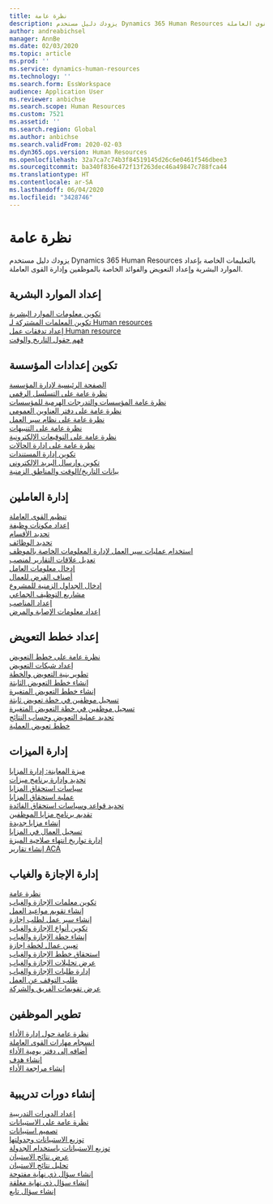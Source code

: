 ```yaml
---
title: نظرة عامة
description: يزودك دليل مستخدم Dynamics 365 Human Resources بالتعليمات الخاصة بإعداد الموارد البشرية وإعداد التعويض والفوائد الخاصة بالموظفين وإدارة القوى العاملة.
author: andreabichsel
manager: AnnBe
ms.date: 02/03/2020
ms.topic: article
ms.prod: ''
ms.service: dynamics-human-resources
ms.technology: ''
ms.search.form: EssWorkspace
audience: Application User
ms.reviewer: anbichse
ms.search.scope: Human Resources
ms.custom: 7521
ms.assetid: ''
ms.search.region: Global
ms.author: anbichse
ms.search.validFrom: 2020-02-03
ms.dyn365.ops.version: Human Resources
ms.openlocfilehash: 32a7ca7c74b3f84519145d26c6e0461f546dbee3
ms.sourcegitcommit: ba340f836e472f13f263dec46a49847c788fca44
ms.translationtype: HT
ms.contentlocale: ar-SA
ms.lasthandoff: 06/04/2020
ms.locfileid: "3428746"
---
```

# <a name="overview"></a>نظرة عامة

يزودك دليل مستخدم Dynamics 365 Human Resources بالتعليمات الخاصة بإعداد الموارد البشرية وإعداد التعويض والفوائد الخاصة بالموظفين وإدارة القوى العاملة.

## <a name="set-up-human-resources"></a>إعداد الموارد البشرية

[تكوين معلومات الموارد البشرية](hr-setup-parameters.md)</br>
[تكوين المعلمات المشتركة لـ Human resources](hr-setup-shared-parameters.md)</br>
[إعداد تدفقات عمل Human resource](hr-setup-workflows.md)</br>
[فهم حقول التاريخ والوقت](hr-setup-date-time-fields.md)</br>

## <a name="configure-organization-settings"></a>تكوين إعدادات المؤسسة

[الصفحة الرئيسية لإدارة المؤسسة](../fin-ops-core/fin-ops/organization-administration/organization-administration-home-page.md?toc=/dynamics365/human-resources/toc.json)</br>
[نظرة عامة على التسلسل الرقمي](../fin-ops-core/fin-ops/organization-administration/number-sequence-overview.md?toc=/dynamics365/human-resources/toc.json)</br>
[نظرة عامة المؤسسات والتدرجات الهرمية للمؤسسات](../fin-ops-core/fin-ops/organization-administration/organizations-organizational-hierarchies.md?toc=/dynamics365/human-resources/toc.json)</br>
[نظرة عامة على دفتر العناوين العمومي](../fin-ops-core/fin-ops/organization-administration/overview-global-address-book.md?toc=/dynamics365/human-resources/toc.json)</br>
[نظرة عامة على نظام سير العمل](../fin-ops-core/fin-ops/organization-administration/overview-workflow-system.md?toc=/dynamics365/human-resources/toc.json)</br>
[نظرة عامة على التنبيهات](../fin-ops-core/fin-ops/get-started/alerts-overview.md?toc=/dynamics365/human-resources/toc.json)</br>
[نظرة عامة على التوقيعات الإلكترونية](../fin-ops-core/fin-ops/organization-administration/electronic-signature-overview.md?toc=/dynamics365/human-resources/toc.json)</br>
[نظرة عامة على إدارة الحالات](../fin-ops-core/fin-ops/organization-administration/cases.md?toc=/dynamics365/human-resources/toc.json)</br>
[تكوين إدارة المستندات](../fin-ops-core/fin-ops/organization-administration/configure-document-management.md?toc=/dynamics365/human-resources/toc.json)</br>
[تكوين وإرسال البريد الإلكتروني](../fin-ops-core/fin-ops/organization-administration/configure-email.md?toc=/dynamics365/human-resources/toc.json)</br>
[بيانات التاريخ/الوقت والمناطق الزمنية](../fin-ops-core/fin-ops/organization-administration/date-time-zones.md?toc=/dynamics365/human-resources/toc.json)</br>

## <a name="manage-personnel"></a>إدارة العاملين

[تنظيم القوى العاملة](hr-personnel-departments-jobs-positions.md)</br>
[إعداد مكونات وظيفة](hr-personnel-jobs.md)</br>
[تحديد الأقسام](hr-personnel-define-departments.md)</br>
[تحديد الوظائف](hr-personnel-define-jobs.md)</br>
[استخدام عمليات سير العمل لإدارة المعلومات الخاصة بالموظف](hr-workflow-manage-employee-information.md)</br>
[تعديل علاقات التقارير لمنصب](hr-personnel-modify-reporting-relationships-position.md)</br>
[إدخال معلومات العامل](hr-personnel-enter-worker-information.md)</br>
[أصناف القرض للعمال](hr-personnel-loan-item-worker.md)</br>
[إدخال الجداول الزمنية للمشروع‬](hr-personnel-enter-project-timesheets.md)</br>
[مشاريع التوظيف الجماعي](hr-personnel-mass-hire-projects.md)</br>
[إعداد المناصب](hr-personnel-set-up-positions.md)</br>
[إعداد معلومات الإصابة والمرض](hr-personnel-set-up-injury-illness-information.md)</br>

## <a name="set-up-compensation-plans"></a>إعداد خطط التعويض

[نظرة عامة على خطط التعويض](hr-compensation-overview.md)</br>
[إعداد شبكات التعويض](hr-compensation-grids.md)</br>
[تطوير بنية التعويض والخطة](hr-compensation-structure.md)</br>
[إنشاء خطط التعويض الثابتة](hr-compensation-fixed-plans.md)</br>
[إنشاء خطط التعويض المتغيرة](hr-compensation-variable-plans.md)</br>
[تسجيل موظفين في خطة تعويض ثابتة](hr-compensation-enroll-employees-fixed.md)</br>
[تسجيل موظفين في خطة التعويض المتغيرة](hr-compensation-enroll-employees-variable.md)</br>
[تحديد عملية التعويض وحساب النتائج](hr-compensation-define-process.md)</br>
[خطط تعويض العملية](hr-compensation-process.md)</br>

## <a name="manage-benefits"></a>إدارة الميزات

[ميزة المعاينة: إدارة المزايا](hr-benefits-management-overview.md)</br>
[تحديد وإدارة برنامج ميزات](hr-benefits-manage-program.md)</br>
[سياسات استحقاق المزايا](hr-benefits-eligibility-policies.md)</br>
[عملية استحقاق المزايا](hr-benefits-eligibility-process.md)</br>
[تحديد قواعد وسياسات استحقاق الفائدة](hr-benefits-define-eligibility-rules.md)</br>
[تقديم برنامج مزايا الموظفين](hr-benefits-deliver-employee-benefits-program.md)</br>
[إنشاء مزايا جديدة](hr-benefits-create.md)</br>
[تسجيل العمال في المزايا](hr-benefits-enroll-workers.md)</br>
[إدارة تواريخ انتهاء صلاحية الميزة](hr-benefits-expiration-dates.md)</br>
[إنشاء تقارير ACA](hr-benefits-aca-reports.md)</br>

## <a name="manage-leave-and-absence"></a>إدارة الإجازة والغياب

[نظرة عامة](hr-leave-and-absence-overview.md)</br>
[تكوين معلمات الإجازة والغياب](hr-leave-and-absence-parameters.md)</br>
[إنشاء تقويم مواعيد العمل](hr-leave-and-absence-working-time-calendar.md)</br>
[إنشاء سير عمل لطلب إجازة](hr-leave-and-absence-workflow.md)</br>
[تكوين أنواع الإجازة والغياب](hr-leave-and-absence-types.md)</br>
[إنشاء خطة الإجازة والغياب](hr-leave-and-absence-plans.md)</br>
[تعيين عمال لخطة إجازة](hr-leave-and-absence-enroll.md)</br>
[استحقاق خطط الإجازة والغياب](hr-leave-and-absence-accrue.md)</br>
[عرض تحليلات الإجازة والغياب](hr-leave-and-absence-analytics.md)</br>
[إدارة طلبات الإجازة والغياب](hr-employee-self-service-manage-requests.md)</br>
[طلب التوقف عن العمل](hr-employee-self-service-request-time-off.md)</br>
[عرض تقويمات الفريق والشركة](hr-employee-self-service-calendar.md)</br>

## <a name="develop-employees"></a>تطوير الموظفين

[نظرة عامة حول إدارة الأداء](hr-develop-performance-management-overview.md)</br>
[انسجام مهارات القوى العاملة](hr-develop-skills.md)</br>
[أضافه إلى دفتر يومية الأداء](hr-develop-add-performance-journal.md)</br>
[إنشاء هدف](hr-develop-create-goal.md)</br>
[إنشاء مراجعة الأداء](hr-develop-create-performance-review.md)</br>

## <a name="create-courses"></a>إنشاء دورات تدريبية

[إعداد الدورات التدريبية](hr-learning-courses.md)</br>
[نظرة عامة على الاستبيانات](hr-learning-questionnaires.md)</br>
[تصميم استبيانات](hr-learning-design-questionnaires.md)</br>
[توزيع الاستبيانات وجدولتها](hr-learning-distribute-questionnaires.md)</br>
[توزيع الاستبيانات باستخدام الجدولة](hr-learning-distribute-questionnaires-scheduling.md)</br>
[عرض نتائج الاستبيان](hr-learning-evaluate-questionnaire-results.md)</br>
[تحليل نتائج الاستبيان](hr-learning-analyze-questionnaire-results.md)</br>
[إنشاء سؤال ذي نهاية مفتوحة](hr-learning-create-open-ended-question.md)</br>
[إنشاء سؤال ذي نهاية مغلقة](hr-learning-create-closed-ended-question.md)</br>
[إنشاء سؤال تابع](hr-learning-depending-question.md)</br>



